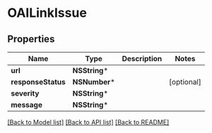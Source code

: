 # OAILinkIssue

## Properties
Name | Type | Description | Notes
------------ | ------------- | ------------- | -------------
**url** | **NSString*** |  | 
**responseStatus** | **NSNumber*** |  | [optional] 
**severity** | **NSString*** |  | 
**message** | **NSString*** |  | 

[[Back to Model list]](../README#documentation-for-models) [[Back to API list]](../README#documentation-for-api-endpoints) [[Back to README]](../README)


